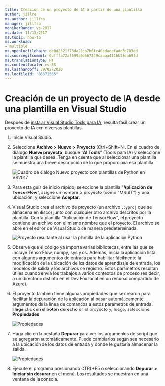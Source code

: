 ```yaml
---
title: Creación de un proyecto de IA a partir de una plantilla
author: jillre
ms.author: jillfra
manager: jillfra
monikerRange: vs-2017
ms.date: 11/13/2017
ms.topic: how-to
ms.workload:
- multiple
ms.openlocfilehash: de0d2521f73da21ca7b6fc40edaecfadd5d703ed
ms.sourcegitcommit: 6cfffa72af599a9d667249caaaa411bb28ea69fd
ms.translationtype: HT
ms.contentlocale: es-ES
ms.lasthandoff: 09/02/2020
ms.locfileid: "85371565"
---
```

# <a name="create-an-ai-project-from-a-template-in-visual-studio"></a>Creación de un proyecto de IA desde una plantilla en Visual Studio

Después de [instalar Visual Studio Tools para IA](installation.md), resulta fácil crear un proyecto de IA con diversas plantillas.

1. Inicie Visual Studio.

2. Seleccione **Archivo > Nuevo > Proyecto** (Ctrl+Shift+N). En el cuadro de diálogo **Nuevo proyecto**, busque "**AI Tools**" (Tools para IA) y seleccione la plantilla que desea. Tenga en cuenta que al seleccionar una plantilla se muestra una breve descripción de lo que proporciona esa plantilla.

    ![Cuadro de diálogo Nuevo proyecto con plantillas de Python en VS2017](media/create-project/new-ai-project.png)

3. Para esta guía de inicio rápido, seleccione la plantilla "**Aplicación de TensorFlow**", asigne un nombre al proyecto (como "MNIST") y una ubicación, y seleccione **Aceptar**.

4. Visual Studio crea el archivo de proyecto (un archivo `.pyproj` que se almacena en disco) junto con cualquier otro archivo descritos por la plantilla. Con la plantilla "Aplicación de TensorFlow", el proyecto contiene un archivo con el mismo nombre que el proyecto. El archivo se abre en el editor de Visual Studio de manera predeterminada.

    ![Proyecto resultante al usar la plantilla de la aplicación Python](media/create-project/new-tensorflowapp.png)

5. Observe que el código ya importa varias bibliotecas, entre las que se incluye TensorFlow, numpy, sys y os. Además, inicia la aplicación lista con algunos argumentos de entrada para habilitar fácilmente la modificación de la ubicación de los datos de aprendizaje de entrada, los modelos de salida y los archivos de registro. Estos parámetros resultan útiles cuando envía los trabajos a varios contextos de proceso (es decir, a un directorio distinto en el Dev Box local en un recurso compartido de Azure).

6. El proyecto también tiene algunas propiedades que se crearon para facilitar la depuración de la aplicación al pasar automáticamente argumentos de la línea de comandos a estos parámetros de entrada. **Haga clic con el botón derecho** en el proyecto y, luego, seleccione **Propiedades**

    ![Propiedades](media/create-project/project-properties.png)

7. Haga clic en la pestaña **Depurar** para ver los argumentos de script que se agregaron automáticamente. Puede cambiarlos según sea necesario a la ubicación de los datos de entrada y dónde le gustaría almacenar la salida.

    ![Propiedades](media/create-project//project-properties_1.png)

8. Ejecute el programa presionando CTRL+F5 o seleccionando **Depurar > Iniciar sin depurar** en el menú. Los resultados se muestran en una ventana de la consola.
